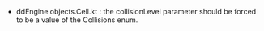 - ddEngine.objects.Cell.kt : the collisionLevel parameter should be forced to be a value of the Collisions enum.
